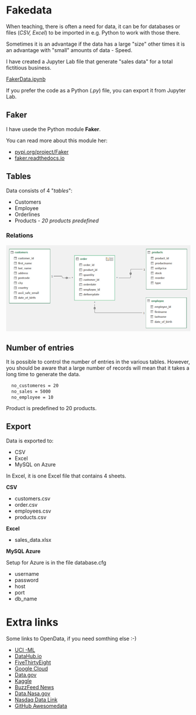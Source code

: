 # Fakedata
When teaching, there is often a need for data, it can be for databases or files (*CSV, Excel*) to be imported in e.g. Python to work with those there.

Sometimes it is an advantage if the data has a large "size" other times it is an advantage with "small" amounts of data - Speed.

I have created a Jupyter Lab file that generate "sales data" for a total fictitious business.

[FakerData.ipynb](FakerData.ipynb)

If you prefer the code as a Python (*.py*) file, you can export it from Jupyter Lab.

## Faker
I have usede the Python module **Faker**.

You can read more about this module her: 

- [pypi.org/project/Faker](https://pypi.org/project/Faker/)
- [faker.readthedocs.io](https://faker.readthedocs.io/en/master/index.html)

## Tables
Data consists of 4 "*tables*":
- Customers
- Employee
- Orderlines
- Products - *20 products predefined*

### Relations

![](data_er_diagram.jpg)

## Number of entries
It is possible to control the number of entries in the various tables. 
However, you should be aware that a large number of records will mean that it takes a long time to generate the data.

```
  no_customeres = 20
  no_sales = 5000
  no_employee = 10
```

Product is predefined to 20 products.

## Export
Data is exported to:

- CSV
- Excel
- MySQL on Azure

In Excel, it is one Excel file that contains 4 sheets.

**CSV**
- customers.csv
- order.csv
- employees.csv
- products.csv

**Excel**
- sales_data.xlsx

**MySQL Azure**

Setup for Azure is in the file database.cfg

- username
- password
- host
- port
- db_name


# Extra links
Some links to OpenData, if you need somthing else :-)

- [UCI -ML](http://archive.ics.uci.edu/ml/datasets.php)
- [DataHub.io](https://datahub.io/collections)
- [FiveThirtyEight](https://data.fivethirtyeight.com)
- [Google Cloud](https://cloud.google.com/bigquery/public-data)
- [Data.gov](https://www.data.gov)
- [Kaggle](https://www.kaggle.com/datasets)
- [BuzzFeed News](https://github.com/BuzzFeedNews)
- [Data.Nasa.gov](https://data.nasa.gov)
- [Nasdaq Data Link](https://data.nasdaq.com/search)
- [GitHub Awesomedata](https://github.com/awesomedata/awesome-public-datasets)
